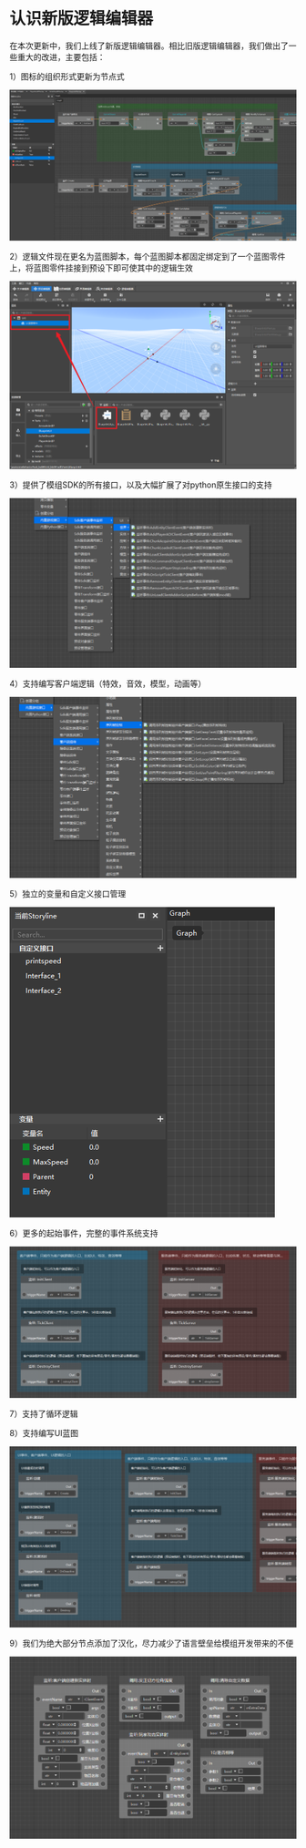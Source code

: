 # 认识新版逻辑编辑器



在本次更新中，我们上线了新版逻辑编辑器。相比旧版逻辑编辑器，我们做出了一些重大的改进，主要包括：



1）图标的组织形式更新为节点式

![](./images/1-1.png)



2）逻辑文件现在更名为蓝图脚本，每个蓝图脚本都固定绑定到了一个蓝图零件上，将蓝图零件挂接到预设下即可使其中的逻辑生效

![image-20211102174048791](./images/1-2.png)



3）提供了模组SDK的所有接口，以及大幅扩展了对python原生接口的支持

![](./images/1-3.png)



4）支持编写客户端逻辑（特效，音效，模型，动画等）

![](./images/0-5.png)



5）独立的变量和自定义接口管理

![](./images/0-1.png)



6）更多的起始事件，完整的事件系统支持

![](./images/0-2.png)



7）支持了循环逻辑





8）支持编写UI蓝图

![](./images/0-4.png)



9）我们为绝大部分节点添加了汉化，尽力减少了语言壁垒给模组开发带来的不便

![](./images/1-4.png)

















